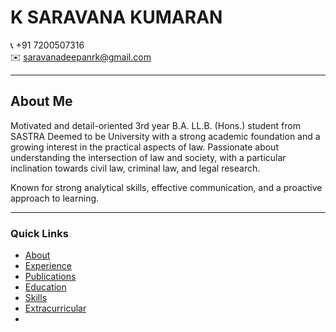 # K SARAVANA KUMARAN

📞 +91 7200507316  
✉️ [saravanadeepanrk@gmail.com](mailto:saravanadeepanrk@gmail.com)

---

## About Me
Motivated and detail-oriented 3rd year B.A. LL.B. (Hons.) student from SASTRA Deemed to be University with a strong academic foundation and a growing interest in the practical aspects of law. Passionate about understanding the intersection of law and society, with a particular inclination towards civil law, criminal law, and legal research.

Known for strong analytical skills, effective communication, and a proactive approach to learning.

---

### Quick Links
- [About](about.md)
- [Experience](experience.md)
- [Publications](publications.md)
- [Education](education.md)
- [Skills](skills.md)
- [Extracurricular](extracurricular.md)
- 
